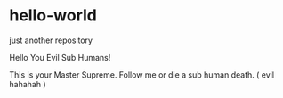 # hello-world
just another repository

Hello You Evil Sub Humans!

This is your Master Supreme. Follow me or die a sub human death. ( evil hahahah )

